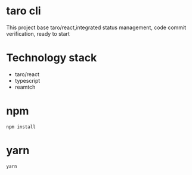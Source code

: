 <!--
 * @Description:
 * @Author: shide
 * @Date: 2021-04-20 18:58:02
 * @LastEditTime: 2021-04-22 18:21:34
 * @FilePath: /taro-cli/README.md
-->

# taro cli

This project base taro/react,integrated status management, code commit verification, ready to start

# Technology stack
+ taro/react
+ typescript
+ reamtch


# npm

`npm install`

# yarn

`yarn`
